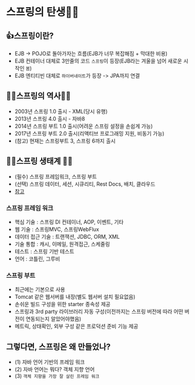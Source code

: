 # 스프링의 탄생👩‍💻

## 👍스프링이란?

- EJB -> POJO로 돌아가자는 흐름(EJB가 너무 복잡해짐 + 막대한 비용)
- EJB 컨테이너 대체로 3만줄의 코드 `스프링`이 등장(EJB라는 겨울을 넘어 새로운 시작인 `봄`)
- EJB 엔티티빈 대체로 `하이버네이트`가 등장 -> JPA까지 연결

## 🏃‍♀️스프링의 역사🏃‍♂️

- 2003년 스프링 1.0 출시 - XML(당시 유행)
- 2013년 스프링 4.0 출시 - 자바8
- 2014년 스프링 부트 1.0 출시(어려운 스프링 설정을 손쉽게 가능)
- 2017년 스프링 부트 2.0 출시(리액티브 프로그래밍 지원, 비동기 가능)
- (참고) 현재는 스프링부트 3, 스프링 6까지 출시

## 👨‍🎓스프링 생태계 👩‍🎓
- (필수) 스프링 프레임워크, 스프링 부트
- (선택) 스프링 데이터, 세션, 시큐리티, Rest Docs, 배치, 클라우드
- [참고](https://spring.io/projects)


### 스프링 프레임 워크
 - 핵심 기술 : 스프링 DI 컨테이너, AOP, 이벤트, 기타
 - 웹 기술 : 스프링MVC, 스프링WebFlux
 - 데이터 접근 기술 : 트랜잭션, JDBC, ORM, XML
 - 기술 통합 : 캐시, 이메일, 원격접근, 스케줄링
 - 테스트 : 스프링 기반 테스트
 - 언어 : 코틀린, 그루비

### 스프링 부트
 - 최근에는 기본으로 사용
 - Tomcat 같은 웹서버를 내장(별도 웹서버 설치 필요없음)
 - 손쉬운 빌드 구성을 위한 starter 종속성 제공
 - 스프링과 3rd party 라이브러리 자동 구성(이전까지는 스프링 버전에 따라 어떤 버전이 연동되는지 알았어야했음)
 - 메트릭, 상태확인, 외부 구성 같은 프로덕션 준비 기능 제공

## 그렇다면, 스프링은 왜 만들었나?
- (1) 자바 언어 기반의 프레임 워크
- (2) 자바 언어는 뭐다? 객체 지향 언어
- (3) `객체 지향을 가장 잘 살린 프레임 워크`
